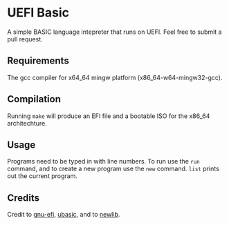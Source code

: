 # UEFI Basic
A simple BASIC language intepreter that runs on UEFI. Feel free to submit a pull request.
## Requirements
The gcc compiler for x64\_64 mingw platform (x86\_64-w64-mingw32-gcc).
## Compilation
Running `make` will produce an EFI file and a bootable ISO for the x86\_64 architechture.
## Usage
Programs need to be typed in with line numbers. To run use the `run` command, and to create a new program use the `new` command. `list` prints out the current program.
## Credits
Credit to [gnu-efi](https://github.com/vathpela/gnu-efi), [ubasic](https://github.com/adamdunkels/ubasic), and to [newlib](https://github.com/bminor/newlib).
